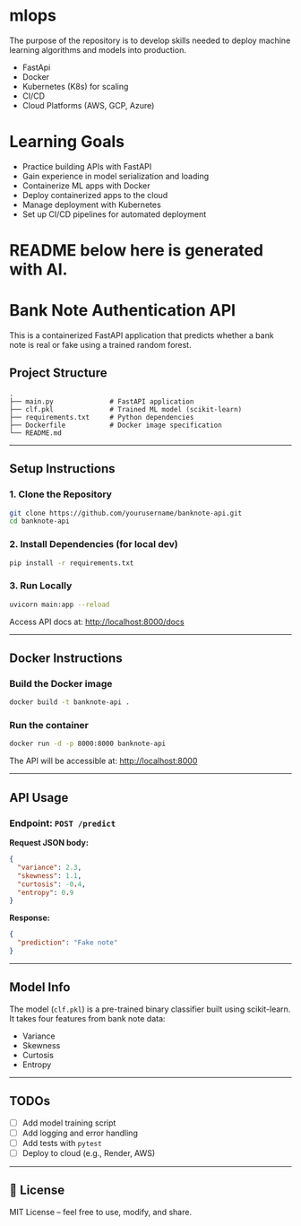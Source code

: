 # mlops

The purpose of the repository is to develop skills needed to deploy machine learning algorithms and models into production.

- FastApi
- Docker
- Kubernetes (K8s) for scaling
- CI/CD
- Cloud Platforms (AWS, GCP, Azure)

# Learning Goals

- Practice building APIs with FastAPI
- Gain experience in model serialization and loading
- Containerize ML apps with Docker
- Deploy containerized apps to the cloud
- Manage deployment with Kubernetes
- Set up CI/CD pipelines for automated deployment

# README below here is generated with AI.

# Bank Note Authentication API

This is a containerized FastAPI application that predicts whether a bank note is real or fake using a trained random forest.

## Project Structure

```
.
├── main.py              # FastAPI application
├── clf.pkl              # Trained ML model (scikit-learn)
├── requirements.txt     # Python dependencies
├── Dockerfile           # Docker image specification
└── README.md
```

---

## Setup Instructions

### 1. Clone the Repository

```bash
git clone https://github.com/yourusername/banknote-api.git
cd banknote-api
```

### 2. Install Dependencies (for local dev)

```bash
pip install -r requirements.txt
```

### 3. Run Locally

```bash
uvicorn main:app --reload
```

Access API docs at: [http://localhost:8000/docs](http://localhost:8000/docs)

---

## Docker Instructions

### Build the Docker image

```bash
docker build -t banknote-api .
```

### Run the container

```bash
docker run -d -p 8000:8000 banknote-api
```

The API will be accessible at: [http://localhost:8000](http://localhost:8000)

---

## API Usage

### Endpoint: `POST /predict`

**Request JSON body:**

```json
{
  "variance": 2.3,
  "skewness": 1.1,
  "curtosis": -0.4,
  "entropy": 0.9
}
```

**Response:**

```json
{
  "prediction": "Fake note"
}
```

---

## Model Info

The model (`clf.pkl`) is a pre-trained binary classifier built using scikit-learn. It takes four features from bank note data:

- Variance
- Skewness
- Curtosis
- Entropy

---

## TODOs

- [ ] Add model training script
- [ ] Add logging and error handling
- [ ] Add tests with `pytest`
- [ ] Deploy to cloud (e.g., Render, AWS)

---

## 📄 License

MIT License – feel free to use, modify, and share.
